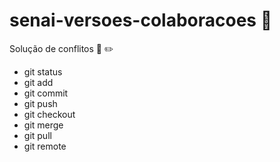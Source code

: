 # senai-versoes-colaboracoes :pushpin:
Solução de conflitos :green_book: :pencil2:

- git status
- git add
- git commit
- git push
- git checkout
- git merge
- git pull
- git remote

